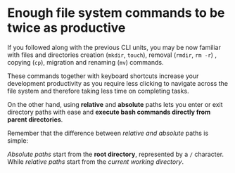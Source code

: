 # Enough file system commands to be twice as productive

If you followed along with the previous CLI units, you may be now familiar with files and directories creation (`mkdir`, `touch`), removal (`rmdir`, `rm -r`) , copying (`cp`), migration and renaming (`mv`) commands.

These commands together with keyboard shortcuts increase your development productivity as you require less clicking to navigate across the file system and therefore taking less time on completing tasks.

On the other hand, using __relative__ and __absolute__ paths lets you enter or exit directory paths with ease and __execute bash commands directly from parent directories__.

Remember that the difference between _relative and absolute_ paths is simple: 

_Absolute paths_ start from the __root directory__, represented by a `/` character. While _relative paths_ start from the _current working directory_. 

